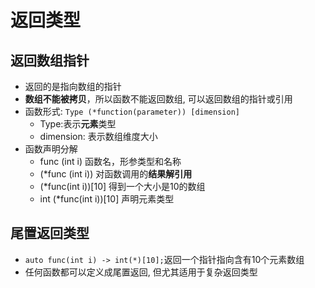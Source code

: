 # 返回类型

## 返回数组指针

- 返回的是指向数组的指针
- **数组不能被拷贝**，所以函数不能返回数组, 可以返回数组的指针或引用
- 函数形式: `Type (*function(parameter)) [dimension]`
  - Type:表示**元素**类型
  - dimension: 表示数组维度大小
- 函数声明分解
  - func (int i) 函数名，形参类型和名称
  - (*func (int i)) 对函数调用的**结果解引用**
  - (*func(int i))[10] 得到一个大小是10的数组
  - int (*func(int i))[10] 声明元素类型
  
## 尾置返回类型
- `auto func(int i) -> int(*)[10];`返回一个指针指向含有10个元素数组
- 任何函数都可以定义成尾置返回, 但尤其适用于复杂返回类型